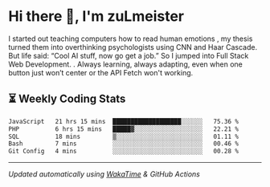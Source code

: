 # Hi there 👋, I'm zuLmeister

I started out teaching computers how to read human emotions , my thesis turned them into overthinking psychologists using CNN and Haar Cascade.
But life said: “Cool AI stuff, now go get a job.” So I jumped into Full Stack Web Development. .
Always learning, always adapting, even when one button just won’t center or the API Fetch won't working.

## ⏳ Weekly Coding Stats
<!--START_SECTION:waka-->

```txt
JavaScript   21 hrs 15 mins  ███████████████████░░░░░░   75.36 %
PHP          6 hrs 15 mins   █████▓░░░░░░░░░░░░░░░░░░░   22.21 %
SQL          18 mins         ▒░░░░░░░░░░░░░░░░░░░░░░░░   01.11 %
Bash         7 mins          ░░░░░░░░░░░░░░░░░░░░░░░░░   00.46 %
Git Config   4 mins          ░░░░░░░░░░░░░░░░░░░░░░░░░   00.28 %
```

<!--END_SECTION:waka-->

---
*Updated automatically using [WakaTime](https://wakatime.com/) & GitHub Actions*
